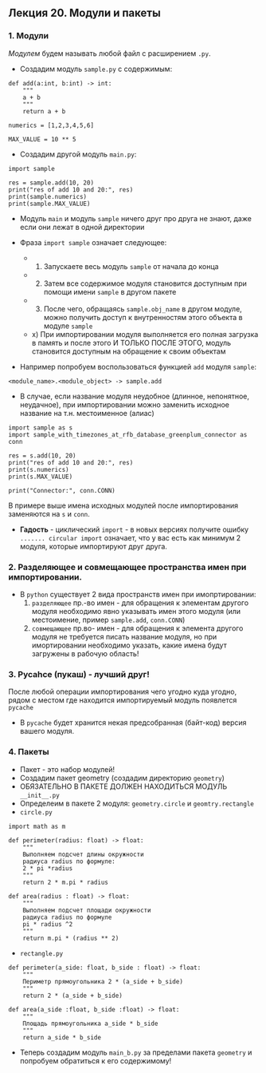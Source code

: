 ## Лекция 20. Модули и пакеты


### 1. Модули
*Модулем* будем называть любой файл с расширением `.py`.
* Создадим модуль `sample.py`  с содержимым:
```
def add(a:int, b:int) -> int:
    """
    a + b 
    """
    return a + b

numerics = [1,2,3,4,5,6]

MAX_VALUE = 10 ** 5
```

* Создадим другой модуль `main.py`:
```
import sample

res = sample.add(10, 20)
print("res of add 10 and 20:", res)
print(sample.numerics)
print(sample.MAX_VALUE)
```
* Модуль `main` и модуль `sample` ничего друг про друга не знают, даже если они лежат в одной директории

* Фраза `import sample` означает следующее:
    * 1) Запускаете весь модуль `sample` от начала до конца
    * 2) Затем все содержимое модуля становится доступным при помощи имени `sample` в другом пакете
    * 3) После чего, обращаясь `sample.obj_name` в другом модуле, можно получить доступ к внутренностям этого объекта в модуле `sample`
    * x) При импортировании модуля выполняется его полная загрузка в память и после этого И ТОЛЬКО ПОСЛЕ ЭТОГО, модуль становится доступным на обращение к своим объектам

* Например попробуем воспользоваться функцией `add` модуля `sample`:
```
<module_name>.<module_object> -> sample.add
```

* В случае, если название модуля неудобное (длинное, непонятное, неудачное), при импортировании можно заменить исходное название на т.н. местоименное (алиас)
```
import sample as s
import sample_with_timezones_at_rfb_database_greenplum_connector as conn

res = s.add(10, 20)
print("res of add 10 and 20:", res)
print(s.numerics)
print(s.MAX_VALUE)

print("Connector:", conn.CONN)
```

В примере выше имена исходных модулей после импортирования заменяются на `s` и `conn`.

* **Гадость** - циклический `import` - в новых версиях получите ошибку ```....... circular import``` означает, что у вас есть как минимум 2 модуля, которые импортируют друг друга.


### 2. Разделяющее и совмещающее пространства имен при импортировании.
* В `python` существует 2 вида пространств имен при имопртировании:
    1) `разделяющее` пр.-во имен - для обращения к элементам другого модуля необходимо явно указывать имен этого модуля (или местоимение, пример `sample.add`, `conn.CONN`)
    2) `совмещающее` пр.во- имен - для обращения к элемента другого модуля не требуется писать название модуля, но при имортировании необходимо указать, какие имена будут загружены в рабочую область!

### 3. Pycahce (пукаш) - лучший друг!
После любой операции импортирования чего угодно куда угодно, рядом с местом где находится импортируемый модуль появлется `pycache`
* В `pycache` будет хранится некая предсобранная (байт-код) версия вашего модуля.


### 4. Пакеты
* Пакет - это набор модулей!
* Создадим пакет geometry (создадим директорию `geometry`)
* ОБЯЗАТЕЛЬНО В ПАКЕТЕ ДОЛЖЕН НАХОДИТЬСЯ МОДУЛЬ `__init__.py`
* Определеим в пакете 2 модуля: `geometry.circle` и `geomtry.rectangle`
* `circle.py`
```
import math as m

def perimeter(radius: float) -> float:
    """
    Выполняем подсчет длины окружности
    радиуса radius по формуле:
    2 * pi *radius
    """
    return 2 * m.pi * radius

def area(radius : float) -> float:
    """
    Выполняем подсчет площади окружности
    радиуса radius по формуле
    pi * radius ^2
    """
    return m.pi * (radius ** 2)
```

* `rectangle.py`
```
def perimeter(a_side: float, b_side : float) -> float:
    """
    Периметр прямоугольника 2 * (a_side + b_side)
    """
    return 2 * (a_side + b_side)

def area(a_side :float, b_side :float) -> float:
    """
    Площадь прямоугольника a_side * b_side
    """
    return a_side * b_side
```

* Теперь создадим модуль `main_b.py` за пределами пакета `geometry` и попробуем обратиться к его содержимому!
```
```